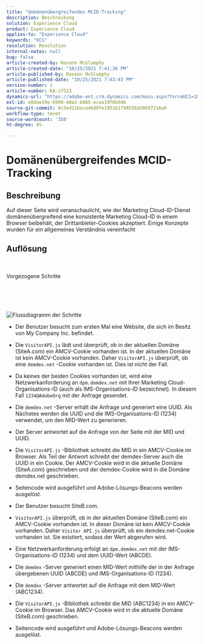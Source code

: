 ```yaml
---
title: "domänenübergreifendes MCID-Tracking"
description: Beschreibung
solution: Experience Cloud
product: Experience Cloud
applies-to: "Experience Cloud"
keywords: "KCS"
resolution: Resolution
internal-notes: null
bug: false
article-created-by: Roxann McGlumphy
article-created-date: "10/25/2021 7:41:36 PM"
article-published-by: Roxann McGlumphy
article-published-date: "10/25/2021 7:43:43 PM"
version-number: 1
article-number: KA-17523
dynamics-url: "https://adobe-ent.crm.dynamics.com/main.aspx?forceUCI=1&pagetype=entityrecord&etn=knowledgearticle&id=28dfc18c-cb35-ec11-b6e6-000d3a3485ea"
exl-id: e8dae19e-b999-40a2-b005-ecaa19f0b0db
source-git-commit: 0c3e421beca46d9fe1952b1f98538a50697216a0
workflow-type: tm+mt
source-wordcount: '358'
ht-degree: 0%

---
```


# Domänenübergreifendes MCID-Tracking

## Beschreibung

Auf dieser Seite wird veranschaulicht, wie der Marketing Cloud-ID-Dienst domänenübergreifend eine konsistente Marketing Cloud-ID in einem Browser beibehält, der Drittanbieter-Cookies akzeptiert. Einige Konzepte wurden für ein allgemeines Verständnis vereinfacht

## Auflösung

<br><br>Vorgezogene Schritte<br><br><br><br><br><br>![Flussdiagramm der Schritte](https://helpx.adobe.com/marketing-cloud-core/kb/MCID/CrossDomain/jcr%3acontent/main-pars/image.img.png/MCID%20Cross%20Domain.png "Flussdiagramm der Schritte")
- Der Benutzer besucht zum ersten Mal eine Website, die sich im Besitz von My Company Inc. befindet.


- Die `VisitorAPI.js` lädt und überprüft, ob in der aktuellen Domäne (SiteA.com) ein AMCV-Cookie vorhanden ist. In der aktuellen Domäne ist kein AMCV-Cookie vorhanden. Daher `VisitorAPI.js` überprüft, ob eine `demdex.net` -Cookie vorhanden ist. Dies ist nicht der Fall.


- Da keines der beiden Cookies vorhanden ist, wird eine Netzwerkanforderung an `dpm.demdex.net` mit Ihrer Marketing Cloud-Organisations-ID (auch als IMS-Organisations-ID bezeichnet). In diesem Fall `1234@AdobeOrg` mit der Anfrage gesendet.


- Die `demdex.net` -Server erhält die Anfrage und generiert eine UUID. Als Nächstes werden die UUID und die IMS-Organisations-ID (1234) verwendet, um den MID-Wert zu generieren.


- Der Server antwortet auf die Anfrage von der Seite mit der MID und UUID.


- Die `VisitorAPI.js` -Bibliothek schreibt die MID in ein AMCV-Cookie im Browser. Als Teil der Antwort schreibt der demdex-Server auch die UUID in ein Cookie. Der AMCV-Cookie wird in die aktuelle Domäne (SiteA.com) geschrieben und der demdex-Cookie wird in die Domäne demdex.net geschrieben.


- Seitencode wird ausgeführt und Adobe-Lösungs-Beacons werden ausgelöst.


- Der Benutzer besucht SiteB.com.


- `VisitorAPI.js` überprüft, ob in der aktuellen Domäne (SiteB.com) ein AMCV-Cookie vorhanden ist. In dieser Domäne ist kein AMCV-Cookie vorhanden. Daher `Visitor API.js` überprüft, ob ein demdex.net-Cookie vorhanden ist. Sie existiert, sodass der Wert abgerufen wird.


- Eine Netzwerkanforderung erfolgt an `dpm.demdex.net` mit der IMS-Organisations-ID (1234) und dem UUID-Wert (ABCDE).


- Die `demdex` -Server generiert einen MID-Wert mithilfe der in der Anfrage übergebenen UUID (ABCDE) und IMS-Organisations-ID (1234).


- Die `demdex` -Server antwortet auf die Anfrage mit dem MID-Wert (ABC1234).


- Die `VisitorAPI.js` -Bibliothek schreibt die MID (ABC1234) in ein AMCV-Cookie im Browser. Das AMCV-Cookie wird in die aktuelle Domäne (SiteB.com) geschrieben.


- Seitencode wird ausgeführt und Adobe-Lösungs-Beacons werden ausgelöst.

